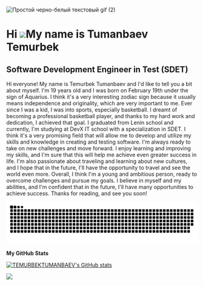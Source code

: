 ### 
![Простой черно-белый текстовый gif (2)](https://github.com/TEMURBEKTUMANBAEV/TEMURBEKTUMANBAEV/assets/116052673/bf43ea31-4724-4b6b-8ada-e67244d860e0)
                              
Hi ![](https://user-images.githubusercontent.com/18350557/176309783-0785949b-9127-417c-8b55-ab5a4333674e.gif)My name is Tumanbaev Temurbek
==========================================================================================================================================
Software Development Engineer in Test (SDET)
--------------------------------------------
Hi everyone! My name is Temurbek Tumanbaev and I'd like to tell you a bit about myself. I'm 19 years old and I was born on February 19th under the sign of Aquarius. I think it's a very interesting zodiac sign because it usually means independence and originality, which are very important to me. Ever since I was a kid, I was into sports, especially basketball. I dreamt of becoming a professional basketball player, and thanks to my hard work and dedication, I achieved that goal. I graduated from Lenin school and currently, I'm studying at DevX IT school with a specialization in SDET. I think it's a very promising field that will allow me to develop and utilize my skills and knowledge in creating and testing software. I'm always ready to take on new challenges and move forward. I enjoy learning and improving my skills, and I'm sure that this will help me achieve even greater success in life. I'm also passionate about traveling and learning about new cultures, and I hope that in the future, I'll have the opportunity to travel and see the world even more. Overall, I think I'm a young and ambitious person, ready to overcome challenges and pursue my goals. I believe in myself and my abilities, and I'm confident that in the future, I'll have many opportunities to achieve success. Thanks for reading, and see you soon!

<div align="center">
  <a href="https://github.com/TEMURBEKTUMANBAEV">
  <img src="https://github.com/bimashazaman/Github-snake-SVG/raw/master/snake.svg"
       alt="snake" /></a>
</div>

<b>My GitHub Stats</b>

<a href="http://www.github.com/TEMURBEKTUMANBAEV"><img src="https://github-readme-stats.vercel.app/api?username=TEMURBEKTUMANBAEV&show_icons=true&hide=&count_private=true&title_color=22c55e&text_color=facc15&icon_color=ec4899&bg_color=0f172a&hide_border=true&show_icons=true" alt="TEMURBEKTUMANBAEV's GitHub stats" /></a>

<a href="http://www.github.com/TEMURBEKTUMANBAEV"><img src="https://github-readme-streak-stats.herokuapp.com/?user=TEMURBEKTUMANBAEV&stroke=facc15&background=0f172a&ring=22c55e&fire=22c55e&currStreakNum=facc15&currStreakLabel=22c55e&sideNums=facc15&sideLabels=facc15&dates=facc15&hide_border=true" /></a>
